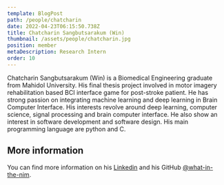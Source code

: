 ```yaml
---
template: BlogPost
path: /people/chatcharin
date: 2022-04-23T06:15:50.738Z
title: Chatcharin Sangbutsarakum (Win)
thumbnail: /assets/people/chatcharin.jpg
position: member
metaDescription: Research Intern
order: 10
---
```


Chatcharin Sangbutsarakum (Win) is a Biomedical Engineering graduate from Mahidol University. His final thesis project involved in motor imagery rehabilitation based BCI interface game for post-stroke patient.
He has strong passion on integrating machine learning and deep learning in Brain Computer Interface. His interests revolve around deep learning, computer science, signal processing and brain computer interface.
He also show an interest in software development and software design. His main programming language are python and C.

## More information

You can find more information on his [Linkedin](https://www.linkedin.com/in/chatcharin-sangbutsarakum/) and his GitHub [@what-in-the-nim](https://github.com/what-in-the-nim).
